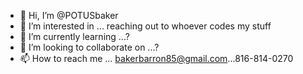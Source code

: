 - 👋 Hi, I’m @POTUSbaker
- 👀 I’m interested in ... reaching out to whoever codes my stuff
- 🌱 I’m currently learning ...?
- 💞️ I’m looking to collaborate on ...?
- 📫 How to reach me ... bakerbarron85@gmail.com...816-814-0270

<!---
POTUSbaker/POTUSbaker is a ✨ special ✨ repository because its `README.md` (this file) appears on your GitHub profile.
You can click the Preview link to take a look at your changes.
--->
